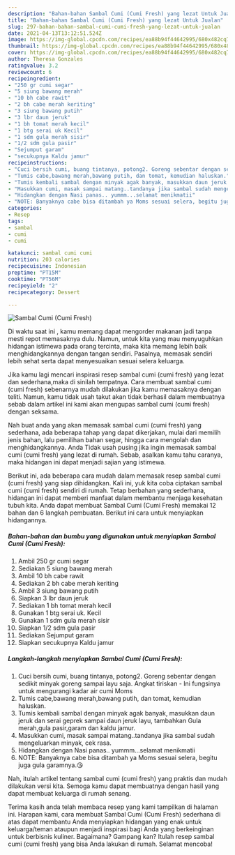 ```yaml
---
description: "Bahan-bahan Sambal Cumi (Cumi Fresh) yang lezat Untuk Jualan"
title: "Bahan-bahan Sambal Cumi (Cumi Fresh) yang lezat Untuk Jualan"
slug: 297-bahan-bahan-sambal-cumi-cumi-fresh-yang-lezat-untuk-jualan
date: 2021-04-13T13:12:51.524Z
image: https://img-global.cpcdn.com/recipes/ea88b94f44642995/680x482cq70/sambal-cumi-cumi-fresh-foto-resep-utama.jpg
thumbnail: https://img-global.cpcdn.com/recipes/ea88b94f44642995/680x482cq70/sambal-cumi-cumi-fresh-foto-resep-utama.jpg
cover: https://img-global.cpcdn.com/recipes/ea88b94f44642995/680x482cq70/sambal-cumi-cumi-fresh-foto-resep-utama.jpg
author: Theresa Gonzales
ratingvalue: 3.2
reviewcount: 6
recipeingredient:
- "250 gr cumi segar"
- "5 siung bawang merah"
- "10 bh cabe rawit"
- "2 bh cabe merah keriting"
- "3 siung bawang putih"
- "3 lbr daun jeruk"
- "1 bh tomat merah kecil"
- "1 btg serai uk Kecil"
- "1 sdm gula merah sisir"
- "1/2 sdm gula pasir"
- "Sejumput garam"
- "secukupnya Kaldu jamur"
recipeinstructions:
- "Cuci bersih cumi, buang tintanya, potong2. Goreng sebentar dengan sedikit minyak goreng sampai layu saja. Angkat tiriskan Ini fungsinya untuk mengurangi kadar air cumi Moms"
- "Tumis cabe,bawang merah,bawang putih, dan tomat, kemudian haluskan."
- "Tumis kembali sambal dengan minyak agak banyak, masukkan daun jeruk dan serai geprek sampai daun jeruk layu, tambahkan Gula merah,gula pasir,garam dan kaldu jamur."
- "Masukkan cumi, masak sampai matang..tandanya jika sambal sudah mengeluarkan minyak, cek rasa."
- "Hidangkan dengan Nasi panas.. yummm...selamat menikmatii"
- "NOTE: Banyaknya cabe bisa ditambah ya Moms sesuai selera, begitu juga gula garamnya.😘"
categories:
- Resep
tags:
- sambal
- cumi
- cumi

katakunci: sambal cumi cumi 
nutrition: 203 calories
recipecuisine: Indonesian
preptime: "PT15M"
cooktime: "PT56M"
recipeyield: "2"
recipecategory: Dessert

---
```



![Sambal Cumi (Cumi Fresh)](https://img-global.cpcdn.com/recipes/ea88b94f44642995/680x482cq70/sambal-cumi-cumi-fresh-foto-resep-utama.jpg)

Di waktu  saat ini , kamu memang dapat mengorder makanan jadi tanpa mesti repot memasaknya dulu. Namun, untuk kita yang mau menyuguhkan hidangan istimewa pada orang tercinta, maka kita memang lebih baik menghidangkannya dengan tangan sendiri. Pasalnya, memasak sendiri lebih sehat serta dapat menyesuaikan sesuai selera keluarga.

Jika kamu lagi mencari inspirasi resep sambal cumi (cumi fresh) yang lezat dan sederhana,maka di sinilah tempatnya. Cara membuat sambal cumi (cumi fresh)  sebenarnya mudah dilakukan jika kamu memasaknya dengan teliti. Namun, kamu tidak usah takut akan tidak berhasil dalam membuatnya 
sebab dalam artikel ini kami akan mengupas sambal cumi (cumi fresh) dengan seksama.  



Nah buat anda yang akan memasak sambal cumi (cumi fresh) yang sederhana, ada beberapa tahap yang dapat dikerjakan, mulai dari memilih jenis bahan, lalu pemilihan bahan segar, hingga cara mengolah dan menghidangkannya. Anda Tidak usah pusing jika ingin memasak sambal cumi (cumi fresh) yang lezat di rumah. Sebab, asalkan kamu  tahu caranya, maka hidangan ini dapat menjadi sajian yang istimewa.

Berikut ini, ada beberapa cara mudah dalam memasak resep sambal cumi (cumi fresh) yang siap dihidangkan. Kali ini, yuk kita coba ciptakan sambal cumi (cumi fresh) sendiri di rumah. Tetap berbahan yang sederhana, hidangan ini dapat memberi manfaat dalam membantu menjaga kesehatan tubuh kita. Anda dapat membuat Sambal Cumi (Cumi Fresh) memakai 12 bahan dan 6 langkah pembuatan. Berikut ini cara untuk menyiapkan hidangannya.

<!--inarticleads1-->

##### Bahan-bahan dan bumbu yang digunakan untuk menyiapkan Sambal Cumi (Cumi Fresh):

1. Ambil 250 gr cumi segar
1. Sediakan 5 siung bawang merah
1. Ambil 10 bh cabe rawit
1. Sediakan 2 bh cabe merah keriting
1. Ambil 3 siung bawang putih
1. Siapkan 3 lbr daun jeruk
1. Sediakan 1 bh tomat merah kecil
1. Gunakan 1 btg serai uk. Kecil
1. Gunakan 1 sdm gula merah sisir
1. Siapkan 1/2 sdm gula pasir
1. Sediakan Sejumput garam
1. Siapkan secukupnya Kaldu jamur




<!--inarticleads2-->

##### Langkah-langkah menyiapkan Sambal Cumi (Cumi Fresh):

1. Cuci bersih cumi, buang tintanya, potong2. Goreng sebentar dengan sedikit minyak goreng sampai layu saja. Angkat tiriskan - Ini fungsinya untuk mengurangi kadar air cumi Moms
1. Tumis cabe,bawang merah,bawang putih, dan tomat, kemudian haluskan.
1. Tumis kembali sambal dengan minyak agak banyak, masukkan daun jeruk dan serai geprek sampai daun jeruk layu, tambahkan Gula merah,gula pasir,garam dan kaldu jamur.
1. Masukkan cumi, masak sampai matang..tandanya jika sambal sudah mengeluarkan minyak, cek rasa.
1. Hidangkan dengan Nasi panas.. yummm...selamat menikmatii
1. NOTE: Banyaknya cabe bisa ditambah ya Moms sesuai selera, begitu juga gula garamnya.😘




Nah, itulah artikel tentang  sambal cumi (cumi fresh)  yang praktis dan mudah dilakukan versi kita. Semoga kamu dapat membuatnya dengan hasil yang dapat membuat keluarga di rumah senang. 

Terima kasih anda telah membaca resep yang kami tampilkan di halaman ini. Harapan kami, cara membuat  Sambal Cumi (Cumi Fresh) sederhana di atas dapat membantu Anda menyiapkan hidangan yang enak untuk keluarga/teman ataupun menjadi inspirasi bagi Anda yang berkeinginan untuk berbisnis kuliner. Bagaimana? Gampang kan? Itulah resep sambal cumi (cumi fresh) yang bisa Anda lakukan di rumah. Selamat mencoba!

